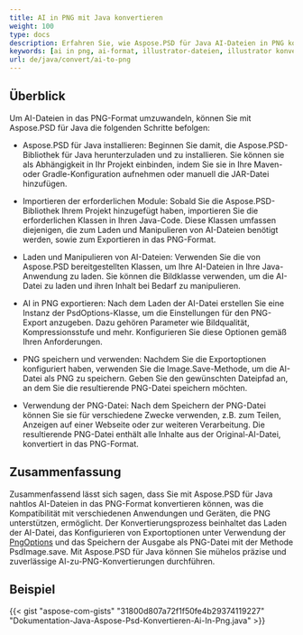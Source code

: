 ```yaml
---
title: AI in PNG mit Java konvertieren
weight: 100
type: docs
description: Erfahren Sie, wie Aspose.PSD für Java AI-Dateien in PNG konvertieren kann.
keywords: [ai in png, ai-format, illustrator-dateien, illustrator konvertieren, png, psd-api, java, codelbeispiel]
url: de/java/convert/ai-to-png
---
```


## **Überblick**
Um AI-Dateien in das PNG-Format umzuwandeln, können Sie mit Aspose.PSD für Java die folgenden Schritte befolgen:

- Aspose.PSD für Java installieren: Beginnen Sie damit, die Aspose.PSD-Bibliothek für Java herunterzuladen und zu installieren. Sie können sie als Abhängigkeit in Ihr Projekt einbinden, indem Sie sie in Ihre Maven- oder Gradle-Konfiguration aufnehmen oder manuell die JAR-Datei hinzufügen.

- Importieren der erforderlichen Module: Sobald Sie die Aspose.PSD-Bibliothek Ihrem Projekt hinzugefügt haben, importieren Sie die erforderlichen Klassen in Ihren Java-Code. Diese Klassen umfassen diejenigen, die zum Laden und Manipulieren von AI-Dateien benötigt werden, sowie zum Exportieren in das PNG-Format.

- Laden und Manipulieren von AI-Dateien: Verwenden Sie die von Aspose.PSD bereitgestellten Klassen, um Ihre AI-Dateien in Ihre Java-Anwendung zu laden. Sie können die Bildklasse verwenden, um die AI-Datei zu laden und ihren Inhalt bei Bedarf zu manipulieren.

- AI in PNG exportieren: Nach dem Laden der AI-Datei erstellen Sie eine Instanz der PsdOptions-Klasse, um die Einstellungen für den PNG-Export anzugeben. Dazu gehören Parameter wie Bildqualität, Kompressionsstufe und mehr. Konfigurieren Sie diese Optionen gemäß Ihren Anforderungen.

- PNG speichern und verwenden: Nachdem Sie die Exportoptionen konfiguriert haben, verwenden Sie die Image.Save-Methode, um die AI-Datei als PNG zu speichern. Geben Sie den gewünschten Dateipfad an, an dem Sie die resultierende PNG-Datei speichern möchten.

- Verwendung der PNG-Datei: Nach dem Speichern der PNG-Datei können Sie sie für verschiedene Zwecke verwenden, z.B. zum Teilen, Anzeigen auf einer Webseite oder zur weiteren Verarbeitung. Die resultierende PNG-Datei enthält alle Inhalte aus der Original-AI-Datei, konvertiert in das PNG-Format.

## **Zusammenfassung**
Zusammenfassend lässt sich sagen, dass Sie mit Aspose.PSD für Java nahtlos AI-Dateien in das PNG-Format konvertieren können, was die Kompatibilität mit verschiedenen Anwendungen und Geräten, die PNG unterstützen, ermöglicht. Der Konvertierungsprozess beinhaltet das Laden der AI-Datei, das Konfigurieren von Exportoptionen unter Verwendung der [PngOptions](https://reference.aspose.com/psd/java/com.aspose.psd.imageoptions/pngoptions/) und das Speichern der Ausgabe als PNG-Datei mit der Methode PsdImage.save. Mit Aspose.PSD für Java können Sie mühelos präzise und zuverlässige AI-zu-PNG-Konvertierungen durchführen.

## **Beispiel**
{{< gist "aspose-com-gists" "31800d807a72f1f50fe4b29374119227" "Dokumentation-Java-Aspose-Psd-Konvertieren-Ai-In-Png.java" >}}

